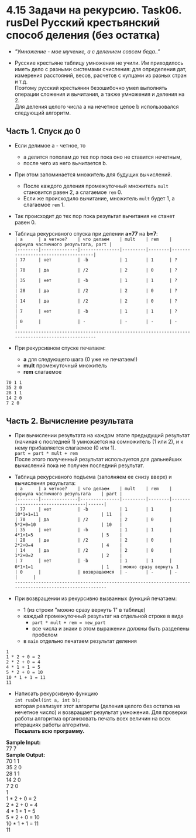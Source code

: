 # 4.15 Задачи на рекурсию. Task06. rusDel Русский крестьянский способ деления (без остатка)

* *"Умножение - мое мучение, а с делением совсем беда.."*  

* Русские крестьяне таблицу умножения не учили. Им приходилось иметь дело с разными системами счисления: для определения дат, измерения расстояний, весов, расчетов с купцами из разных стран и т.д.  
Поэтому русский крестьянин безошибочно умел выполнять операции сложения и вычитания, а также умножения и деления на 2.  
Для деления целого числа a на нечетное целое b использовался следующий алгоритм.  

## **Часть 1. Спуск до 0**

* Если делимое a - четное, то
  * a делится пополам до тех пор пока оно не ставится нечетным,
  * после чего из него вычитается b.
* При этом запоминается множитель для будущих вычислений.
  * После каждого деления промежуточный множитель `mult` становится равен 2, а слагаемое `rem` 0.
  * Если же происходило вычитание, множитель `mult` будет 1, а слагаемое `rem` 1.
* Так происходит до тех пор пока результат вычитания не станет равен 0.  

* Таблица рекурсивного спуска при делении **a=77** на **b=7**:  
`| a      | a четное?    | что делаем    | mult    | rem    | формула частичного результата, part |`  
`|--------|--------------|---------------|---------|--------|-------------------------------------|`  
`| 77     | нет          | -b            | 1       | 1      | ?                                   |`  
`| 70     | да           | /2            | 2       | 0      | ?                                   |`  
`| 35     | нет          | -b            | 1       | 1      | ?                                   |`  
`| 28     | да           | /2            | 2       | 0      | ?                                   |`  
`| 14     | да           | /2            | 2       | 0      | ?                                   |`  
`| 7      | нет          | -b            | 1       | 1      | ?                                   |`  
`| 0      |              | -             | -       | -      | -                                   |`  
`--------------------------------------------------------------------------------------------------`

* При рекурсивном спуске печатаем:
  * **a** для следующего шага (0 уже не печатаем!)
  * **mult** промежуточный множитель
  * **rem** слагаемое  

`70 1 1`  
`35 2 0`  
`28 1 1`  
`14 2 0`  
`7 2 0`  


## **Часть 2. Вычисление результата**

* При вычислении результата на каждом этапе предыдущий результат (начиная с последней 1) умножается на сомножитель (1 или 2), и к нему прибавляется слагаемое (0 или 1).  
`part = part * mult + rem`  
После этого полученный результат используется для дальнейших вычислений пока не получен последний результат.  

* Таблица рекурсивного подъема (заполняем ее снизу вверх) и вычисления результата:  
`| a      | a четное?    | что делаем    | mult    | rem    | формула частичного результата    | part |`  
`|--------|--------------|---------------|---------|--------|----------------------------------|------|`  
`| 77     | нет          | -b            | 1       | 1      | 10*1+1=11                        | 11   |`  
`| 70     | да           | /2            | 2       | 0      | 5*2+0=10                         | 10   |`  
`| 35     | нет          | -b            | 1       | 1      | 4*1+1=5                          | 5    |`  
`| 28     | да           | /2            | 2       | 0      | 2*2+0=4                          | 4    |`  
`| 14     | да           | /2            | 2       | 0      | 1*2+0=2                          | 2    |`  
`| 7      | нет          | -b            | 1       | 1      | 0*1+1=1                          | 1    |` `можно сразу вернуть 1`  
`| 0      |              | возвращаемся  | -       | -      | -                                |      |`  
`------------------------------------------------------------------------------------------------------`  

* При возвращении из рекурсивно вызванных функций печатаем:
  * 1 (из строки "можно сразу вернуть 1" в таблице)
  * каждый промежуточный результат на отдельной строке в виде
    * `part * mult + rem = new_part`
    * все числа и знаки в этом выражении должны быть разделены пробелом
  * в `main` отдельно печатаем результат деления  

```// вывод
1
1 * 2 + 0 = 2
2 * 2 + 0 = 4
4 * 1 + 1 = 5
5 * 2 + 0 = 10
10 * 1 + 1 = 11
11
```

* Написать рекурсивную функцию  
`int rusDel(int a, int b);`  
которая реализует этот алгоритм (деления целого без остатка на нечетное число) и возвращает результат умножения. Для проверки работы алгоритма организовать печать всех величин на всех итерациях работы алгоритма.  
**Посылать всю программу.**  

**Sample Input:**  
77 7  
**Sample Output:**  
70 1 1  
35 2 0  
28 1 1  
14 2 0  
7 2 0  
1  
1 \* 2 \+ 0 = 2  
2 \* 2 \+ 0 = 4  
4 \* 1 \+ 1 = 5  
5 \* 2 \+ 0 = 10  
10 \* 1 \+ 1 = 11  
11  
